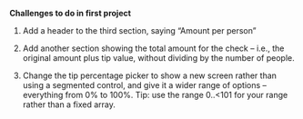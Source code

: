 **Challenges to do in first project**

1. Add a header to the third section, saying “Amount per person”

2. Add another section showing the total amount for the check – i.e., the original amount plus tip value, without dividing by the number of people.
   
3. Change the tip percentage picker to show a new screen rather than using a segmented control, and give it a wider range of options – everything from 0% to 100%. Tip: use the range 0..<101 for your range rather than a fixed array.


